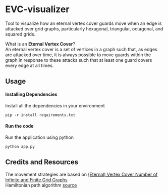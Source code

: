 # EVC-visualizer
<p>
Tool to visualize how an eternal vertex cover guards move when an edge is attacked over grid graphs, particularly hexagonal, triangular, octagonal, and squared grids.
</p> 
<p> 
What is an <b>Eternal Vertex Cover</b>? </br>
An eternal vertex cover is a set of vertices in a graph such that,
as edges are attacked over time, it is always possible to move
guards within the graph in response to these attacks such that
at least one guard covers every edge at all times.
</p> 

## Usage
#### Installing Dependencies
Install all the dependencies in your environment
``` 
pip -r install requirements.txt
```

#### Run the code
Run the application using python
``` 
python app.py
```

## Credits and Resources
The movement strategies are based on [(Eternal) Vertex Cover Number of Infinite and Finite Grid Graphs](https://doi.org/10.48550/arXiv.2209.05102) </br>
Hamiltonian path algorithm [source](https://gist.github.com/mikkelam/ab7966e7ab1c441f947b)
